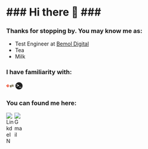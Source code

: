 <h1> ### Hi there 👋 ### </h1>
<h3> Thanks for stopping by. You may know me as: </h3>

<ul>
  <li> Test Engineer at <a href="https://www.linkedin.com/company/bemoldigital/"> Bemol Digital </a> </li>
  <li>Tea  </li>
  <li>Milk</li>
</ul>

<h3> I have familiarity with: </h3>

<code><img height="20" src="https://raw.githubusercontent.com/github/explore/80688e429a7d4ef2fca1e82350fe8e3517d3494d/topics/git/git.png"></code>
<code><img height="20" src="https://raw.githubusercontent.com/github/explore/80688e429a7d4ef2fca1e82350fe8e3517d3494d/topics/terminal/terminal.png"></code>


<h3> You can found me here: </h3>

<a target="_blank" href="https://www.linkedin.com/in/ketlinpedron/">
  <img align="left" alt="LinkdeIN" width="22px" src="https://cdn.jsdelivr.net/npm/simple-icons@v3/icons/linkedin.svg" />
</a>
<a target="_blank" href="mailto:pedron.ketlin@gmail.com">
  <img align="left" alt="Gmail" width="22px" src="https://cdn.jsdelivr.net/npm/simple-icons@v3/icons/gmail.svg" />
</a>

